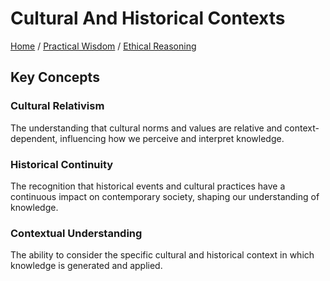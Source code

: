 # Cultural And Historical Contexts

[Home](../../../../README.md) / [Practical Wisdom](../../../../practical_wisdom/README.md) / [Ethical Reasoning](../../../practical_wisdom/ethical_reasoning/README.md)

## Key Concepts

### Cultural Relativism

The understanding that cultural norms and values are relative and context-dependent, influencing how we perceive and interpret knowledge.

### Historical Continuity

The recognition that historical events and cultural practices have a continuous impact on contemporary society, shaping our understanding of knowledge.

### Contextual Understanding

The ability to consider the specific cultural and historical context in which knowledge is generated and applied.

